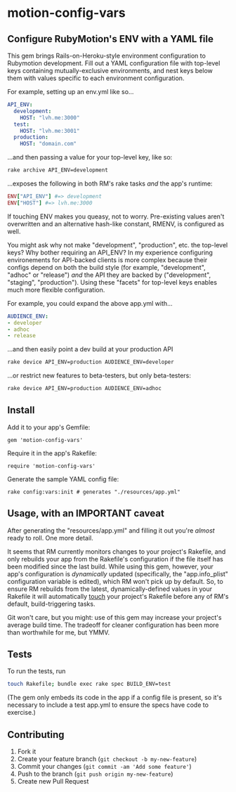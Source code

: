 # motion-config-vars
## Configure RubyMotion's ENV with a YAML file

This gem brings Rails-on-Heroku-style environment configuration to Rubymotion
development. Fill out a YAML configuration file with top-level keys containing
mutually-exclusive environments, and nest keys below them with values
specific to each environment configuration.

For example, setting up an env.yml like so...
```yaml
API_ENV:
  development:
    HOST: "lvh.me:3000"
  test:
    HOST: "lvh.me:3001"
  production:
    HOST: "domain.com"
```

...and then passing a value for your top-level key, like so:
```bash
rake archive API_ENV=development
```

...exposes the following in both RM's rake tasks *and* the app's runtime:
```ruby
ENV["API_ENV"] #=> development
ENV["HOST"] #=> lvh.me:3000
```

If touching ENV makes you queasy, not to worry. Pre-existing values aren't
overwritten and an alternative hash-like constant, RMENV, is configured as well.

You might ask why not make "development", "production", etc. the top-level
keys? Why bother requiring an API_ENV? In my experience configuring environements
for API-backed clients is more complex because their configs depend on both the
build style (for example, "development", "adhoc" or "release") *and* the API
they are backed by ("development", "staging", "production"). Using these
"facets" for top-level keys enables much more flexible configuration.

For example, you could expand the above app.yml with...
```yaml
AUDIENCE_ENV:
- developer
- adhoc
- release
```

...and then easily point a dev build at your production API
```bash
rake device API_ENV=production AUDIENCE_ENV=developer
```
...or restrict new features to beta-testers, but only beta-testers:
```bash
rake device API_ENV=production AUDIENCE_ENV=adhoc
```


## Install

Add it to your app's Gemfile:

    gem 'motion-config-vars'

Require it in the app's Rakefile:

    require 'motion-config-vars'

Generate the sample YAML config file:

    rake config:vars:init # generates "./resources/app.yml"


## Usage, with an IMPORTANT caveat

After generating the "resources/app.yml" and filling it out you're *almost*
ready to roll. One more detail.

It seems that RM currently monitors changes to your project's Rakefile, and only
rebuilds your app from the Rakefile's configuration if the file itself has
been modified since the last build.  While using this gem, however, your app's
configuration is *dynamically* updated (specifically, the "app.info_plist"
configuration variable is edited), which RM won't pick up by default. So, to
ensure RM rebuilds from the latest, dynamically-defined values in your Rakefile
it will automatically [touch](http://en.wikipedia.org/wiki/Touch_(Unix)) your
project's Rakefile before any of RM's default, build-triggering tasks.

Git won't care, but you might: use of this gem may increase your project's
average build time. The tradeoff for cleaner configuration has been more than
worthwhile for me, but YMMV.


## Tests

To run the tests, run
```bash
touch Rakefile; bundle exec rake spec BUILD_ENV=test
```
(The gem only embeds its code in the app if a config file is present, so it's
necessary to include a test app.yml to ensure the specs have code to exercise.)


## Contributing

1. Fork it
2. Create your feature branch (`git checkout -b my-new-feature`)
3. Commit your changes (`git commit -am 'Add some feature'`)
4. Push to the branch (`git push origin my-new-feature`)
5. Create new Pull Request
